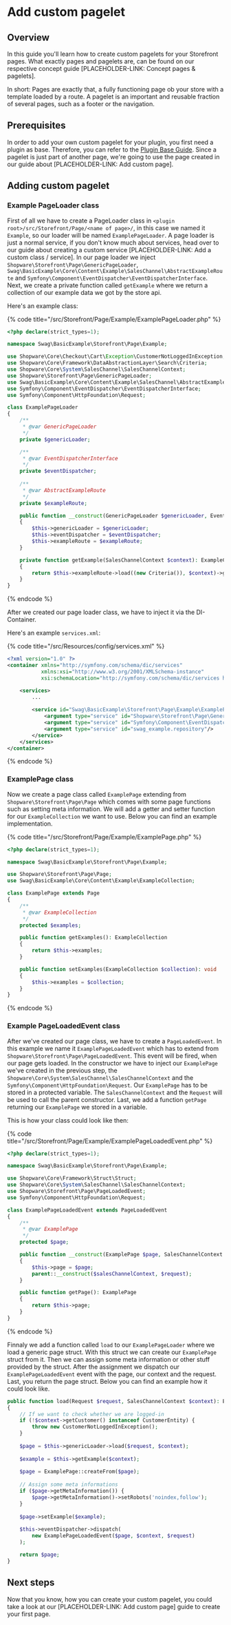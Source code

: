 # Add custom pagelet

## Overview

In this guide you'll learn how to create custom pagelets for your Storefront pages.
What exactly pages and pagelets are, can be found on our respective concept guide [PLACEHOLDER-LINK: Concept pages & pagelets].

In short: Pages are exactly that, a fully functioning page ob your store with a template loaded by a route.
A pagelet is an important and reusable fraction of several pages, such as a footer or the navigation.

## Prerequisites

In order to add your own custom pagelet for your plugin, you first need a plugin as base. Therefore, you can refer to the [Plugin Base Guide](../plugin-base-guide.md).
Since a pagelet is just part of another page, we're going to use the page created in our guide about [PLACEHOLDER-LINK: Add custom page].

## Adding custom pagelet

### Example PageLoader class

First of all we have to create a PageLoader class in `<plugin root>/src/Storefront/Page/<name of page>/`, in this case we named it `Example`, so our loader will be named `ExamplePageLoader`. A page loader is just a normal service, if you don't know much about services, head over to our guide about creating a custom service [PLACEHOLDER-LINK: Add a custom class / service].
In our page loader we inject `Shopware\Storefront\Page\GenericPageLoader`, `Swag\BasicExample\Core\Content\Example\SalesChannel\AbstractExampleRoute` and `Symfony\Component\EventDispatcher\EventDispatcherInterface`.
Next, we create a private function called `getExample` where we return a collection of our example data we got by the store api.

Here's an example class:

{% code title="<plugin root>/src/Storefront/Page/Example/ExamplePageLoader.php" %}
```php
<?php declare(strict_types=1);

namespace Swag\BasicExample\Storefront\Page\Example;

use Shopware\Core\Checkout\Cart\Exception\CustomerNotLoggedInException;
use Shopware\Core\Framework\DataAbstractionLayer\Search\Criteria;
use Shopware\Core\System\SalesChannel\SalesChannelContext;
use Shopware\Storefront\Page\GenericPageLoader;
use Swag\BasicExample\Core\Content\Example\SalesChannel\AbstractExampleRoute;
use Symfony\Component\EventDispatcher\EventDispatcherInterface;
use Symfony\Component\HttpFoundation\Request;

class ExamplePageLoader
{
    /**
     * @var GenericPageLoader
     */
    private $genericLoader;

    /**
     * @var EventDispatcherInterface
     */
    private $eventDispatcher;
    
    /**
     * @var AbstractExampleRoute
     */
    private $exampleRoute;

    public function __construct(GenericPageLoader $genericLoader, EventDispatcherInterface $eventDispatcher, AbstractExampleRoute $exampleRoute)
    {
        $this->genericLoader = $genericLoader;
        $this->eventDispatcher = $eventDispatcher;
        $this->exampleRoute = $exampleRoute;
    }

    private function getExample(SalesChannelContext $context): ExampleCollection
    {
        return $this->exampleRoute->load((new Criteria()), $context)->getExamples();
    }
}
```
{% endcode %}

After we created our page loader class, we have to inject it via the DI-Container.

Here's an example `services.xml`:

{% code title="<plugin root>/src/Resources/config/services.xml" %}
```xml
<?xml version="1.0" ?>
<container xmlns="http://symfony.com/schema/dic/services"
           xmlns:xsi="http://www.w3.org/2001/XMLSchema-instance"
           xsi:schemaLocation="http://symfony.com/schema/dic/services http://symfony.com/schema/dic/services/services-1.0.xsd">

    <services>
        ...
        
        <service id="Swag\BasicExample\Storefront\Page\Example\ExamplePageLoader">
            <argument type="service" id="Shopware\Storefront\Page\GenericPageLoader"/>
            <argument type="service" id="Symfony\Component\EventDispatcher\EventDispatcherInterface"/>
            <argument type="service" id="swag_example.repository"/>
        </service>
    </services>
</container>
```
{% endcode %}

### ExamplePage class

Now we create a page class called `ExamplePage` extending from `Shopware\Storefront\Page\Page` which comes with some page functions such as setting meta information.
We will add a getter and setter function for our `ExampleCollection` we want to use. Below you can find an example implementation.

{% code title="<plugin root>/src/Storefront/Page/Example/ExamplePage.php" %}
```php
<?php declare(strict_types=1);

namespace Swag\BasicExample\Storefront\Page\Example;

use Shopware\Storefront\Page\Page;
use Swag\BasicExample\Core\Content\Example\ExampleCollection;

class ExamplePage extends Page
{
    /**
     * @var ExampleCollection
     */
    protected $examples;

    public function getExamples(): ExampleCollection
    {
        return $this->examples;
    }

    public function setExamples(ExampleCollection $collection): void
    {
        $this->examples = $collection;
    }
}
```
{% endcode %}

### Example PageLoadedEvent class

After we've created our page class, we have to create a `PageLoadedEvent`. In this example we name it `ExamplePageLoadedEvent` which has to extend from `Shopware\Storefront\Page\PageLoadedEvent`.
This event will be fired, when our page gets loaded. In the constructor we have to inject our `ExamplePage` we've created in the previous step, the `Shopware\Core\System\SalesChannel\SalesChannelContext` and the `Symfony\Component\HttpFoundation\Request`.
Our `ExamplePage` has to be stored in a protected variable. The `SalesChannelContext` and the `Request` will be used to call the parent constructor.
Last, we add a function `getPage` returning our `ExamplePage` we stored in a variable.

This is how your class could look like then:

{% code title="<plugin root>/src/Storefront/Page/Example/ExamplePageLoadedEvent.php" %}
```php
<?php declare(strict_types=1);

namespace Swag\BasicExample\Storefront\Page\Example;

use Shopware\Core\Framework\Struct\Struct;
use Shopware\Core\System\SalesChannel\SalesChannelContext;
use Shopware\Storefront\Page\PageLoadedEvent;
use Symfony\Component\HttpFoundation\Request;

class ExamplePageLoadedEvent extends PageLoadedEvent
{
    /**
     * @var ExamplePage
     */
    protected $page;

    public function __construct(ExamplePage $page, SalesChannelContext $salesChannelContext, Request $request)
    {
        $this->page = $page;
        parent::__construct($salesChannelContext, $request);
    }

    public function getPage(): ExamplePage
    {
        return $this->page;
    }
}
```
{% endcode %}

Finnaly we add a function called `load` to our `ExamplePageLoader` where we load a generic page struct. With this struct we can create our `ExamplePage` struct from it.
Then we can assign some meta information or other stuff provided by the struct. After the assignment we dispatch our `ExamplePageLoadedEvent` event with the page, our context and the request.
Last, you return the page struct. Below you can find an example how it could look like.

```php
public function load(Request $request, SalesChannelContext $context): ExamplePage
{
    // If we want to check whether we are logged-in
    if (!$context->getCustomer() instanceof CustomerEntity) {
        throw new CustomerNotLoggedInException();
    }
    
    $page = $this->genericLoader->load($request, $context);
    
    $example = $this->getExample($context);
    
    $page = ExamplePage::createFrom($page);
        
    // Assign some meta informations
    if ($page->getMetaInformation()) {
        $page->getMetaInformation()->setRobots('noindex,follow');
    }
        
    $page->setExample($example);
        
    $this->eventDispatcher->dispatch(
        new ExamplePageLoadedEvent($page, $context, $request)
    );

    return $page;
}
```

## Next steps

Now that you know, how you can create your custom pagelet, you could take a look at our [PLACEHOLDER-LINK: Add custom page] guide to create your first page.